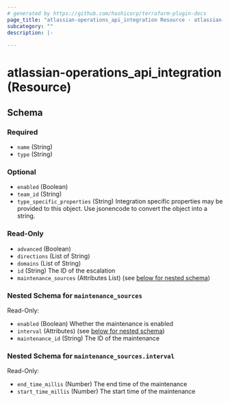 ```yaml
---
# generated by https://github.com/hashicorp/terraform-plugin-docs
page_title: "atlassian-operations_api_integration Resource - atlassian-operations"
subcategory: ""
description: |-
  
---
```


# atlassian-operations_api_integration (Resource)





<!-- schema generated by tfplugindocs -->
## Schema

### Required

- `name` (String)
- `type` (String)

### Optional

- `enabled` (Boolean)
- `team_id` (String)
- `type_specific_properties` (String) Integration specific properties may be provided to this object. Use jsonencode to convert the object into a string.

### Read-Only

- `advanced` (Boolean)
- `directions` (List of String)
- `domains` (List of String)
- `id` (String) The ID of the escalation
- `maintenance_sources` (Attributes List) (see [below for nested schema](#nestedatt--maintenance_sources))

<a id="nestedatt--maintenance_sources"></a>
### Nested Schema for `maintenance_sources`

Read-Only:

- `enabled` (Boolean) Whether the maintenance is enabled
- `interval` (Attributes) (see [below for nested schema](#nestedatt--maintenance_sources--interval))
- `maintenance_id` (String) The ID of the maintenance

<a id="nestedatt--maintenance_sources--interval"></a>
### Nested Schema for `maintenance_sources.interval`

Read-Only:

- `end_time_millis` (Number) The end time of the maintenance
- `start_time_millis` (Number) The start time of the maintenance
